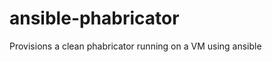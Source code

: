 ansible-phabricator
===================

Provisions a clean phabricator running on a VM using ansible
